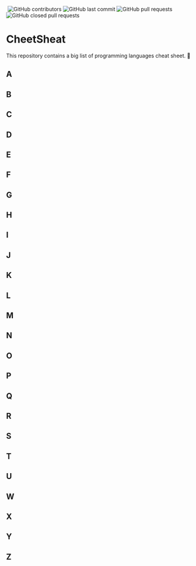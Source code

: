 <p>
<img alt="" src="https://img.shields.io/github/repo-size/AmirJey/CheatSheet">
<img alt="GitHub contributors" src="https://img.shields.io/github/contributors/AmirJey/CheatSheet">
<img alt="GitHub last commit" src="https://img.shields.io/github/last-commit/AmirJey/CheatSheet">
<img alt="GitHub pull requests" src="https://img.shields.io/github/issues-pr/AmirJey/CheatSheetd">
<img alt="GitHub closed pull requests" src="https://img.shields.io/github/issues-pr-closed/AmirJey/CheatSheet">
</p>

# CheetSheat
This repository contains a big list of programming languages cheat sheet. :rocket:

<h2>A</h2>

<h2>B</h2>

<h2>C</h2>

<h2>D</h2>

<h2>E</h2>

<h2>F</h2>

<h2>G</h2>

<h2>H</h2>

<h2>I</h2>

<h2>J</h2>

<h2>K</h2>

<h2>L</h2>

<h2>M</h2>

<h2>N</h2>

<h2>O</h2>

<h2>P</h2>

<h2>Q</h2>

<h2>R</h2>

<h2>S</h2>

<h2>T</h2>

<h2>U</h2>

<h2>W</h2>

<h2>X</h2>

<h2>Y</h2>

<h2>Z</h2>
